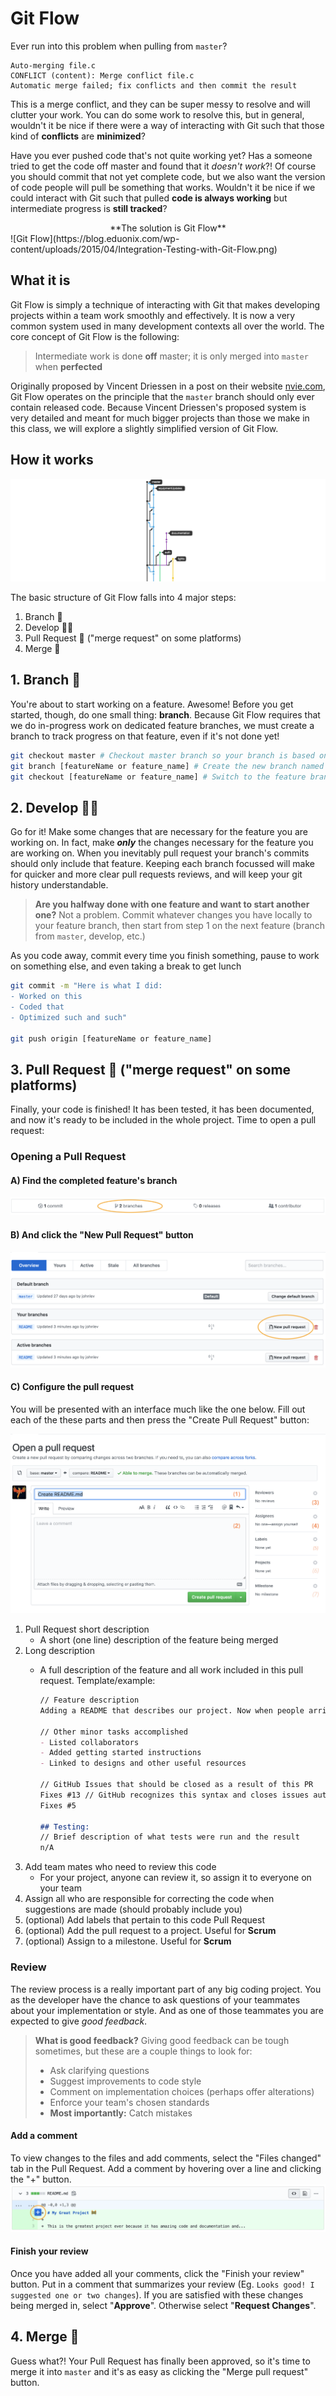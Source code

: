 <!--
Author: John Kotz
Created: 4/30/19
-->

# Git Flow

Ever run into this problem when pulling from `master`?

```
Auto-merging file.c
CONFLICT (content): Merge conflict file.c
Automatic merge failed; fix conflicts and then commit the result
```

This is a merge conflict, and they can be super messy to resolve and will clutter your work. You can do some work to resolve this, but in general, wouldn't it be nice if there were a way of interacting with Git such that those kind of **conflicts** are **minimized**?

Have you ever pushed code that's not quite working yet? Has a someone tried to get the code off master and found that it *doesn't work*?! Of course you should commit that not yet complete code, but we also want the version of code people will pull be something that works. Wouldn't it be nice if we could interact with Git such that pulled **code is always working** but intermediate progress is **still tracked**?

<center>**The solution is Git Flow**</center>
![Git Flow](https://blog.eduonix.com/wp-content/uploads/2015/04/Integration-Testing-with-Git-Flow.png)


<!--Protect the `master` branch
	- GitHub, like many other remote hosting systems, allows you to assign rules to your repository.
	- Protecting a branch means adding a rule that disallows pushing commits directly to that branch.
	- In CS50 we will protect the branch *and* require code reviews for code to be merged into `master`-->

## What it is
Git Flow is simply a technique of interacting with Git that makes developing projects within a team work smoothly and effectively. It is now a very common system used in many development contexts all over the world. The core concept of Git Flow is the following:

> Intermediate work is done **off** master; it is only merged into `master` when **perfected**

Originally proposed by Vincent Driessen in a post on their website [nvie.com](https://nvie.com/posts/a-successful-git-branching-model), Git Flow operates on the principle that the `master` branch should only ever contain released code. Because Vincent Driessen's proposed system is very detailed and meant for much bigger projects than those we make in this class, we will explore a slightly simplified version of Git Flow.

## How it works
![Git Flow](./gitFlow.png)

The basic structure of Git Flow falls into 4 major steps:

1. Branch 🌱
2. Develop 👩‍💻
3. Pull Request 🧐 ("merge request" on some platforms)
4. Merge 🚀

## 1. Branch 🌱
You're about to start working on a feature. Awesome! Before you get started, though, do one small thing: **branch**. Because Git Flow requires that we do in-progress work on dedicated feature branches, we must create a branch to track progress on that feature, even if it's not done yet!

```bash
git checkout master # Checkout master branch so your branch is based on the most recent work
git branch [featureName or feature_name] # Create the new branch named after the feature
git checkout [featureName or feature_name] # Switch to the feature branch
```

## 2. Develop 👩‍💻
Go for it! Make some changes that are necessary for the feature you are working on. In fact, make ***only*** the changes necessary for the feature you are working on. When you inevitably pull request your branch's commits should only include that feature. Keeping each branch focussed will make for quicker and more clear pull requests reviews, and will keep your git history understandable.

> **Are you halfway done with one feature and want to start another one?** Not a problem. Commit whatever changes you have locally to your feature branch, then start from step 1 on the next feature (branch from `master`, develop, etc.)

As you code away, commit every time you finish something, pause to work on something else, and even taking a break to get lunch

```bash
git commit -m "Here is what I did:
- Worked on this
- Coded that
- Optimized such and such"

git push origin [featureName or feature_name]
```

## 3. Pull Request 🧐 ("merge request" on some platforms)
Finally, your code is finished! It has been tested, it has been documented, and now it's ready to be included in the whole project. Time to open a pull request:

### Opening a Pull Request
#### A) Find the completed feature's branch
![](./branches.png)

#### B) And click the "New Pull Request" button
![](./newPullRequest.png)

#### C) Configure the pull request
You will be presented with an interface much like the one below. Fill out each of the these parts and then press the "Create Pull Request" button:

![](./configurePullRequest.png)

1. Pull Request short description
	- A short (one line) description of the feature being merged
2. Long description
	- A full description of the feature and all work included in this pull request. Template/example:
		
		```markdown
		// Feature description
		Adding a README that describes our project. Now when people arrive at our project they will know what it's about, how to compile and run it, and other important information.
		
		// Other minor tasks accomplished
		- Listed collaborators
		- Added getting started instructions
		- Linked to designs and other useful resources
		
		// GitHub Issues that should be closed as a result of this PR
		Fixes #13 // GitHub recognizes this syntax and closes issues automatically when PR is merged!
		Fixes #5
		
		## Testing:
		// Brief description of what tests were run and the result
		n/A
		```	
3. Add team mates who need to review this code
	- For your project, anyone can review it, so assign it to everyone on your team
4. Assign all who are responsible for correcting the code when suggestions are made (should probably include you)
5. (optional) Add labels that pertain to this code Pull Request
6. (optional) Add the pull request to a project. Useful for **Scrum**
7. (optional) Assign to a milestone. Useful for **Scrum**

### Review
The review process is a really important part of any big coding project. You as the developer have the chance to ask questions of your teammates about your implementation or style. And as one of those teammates you are expected to give *good feedback*.

> **What is good feedback?** Giving good feedback can be tough sometimes, but these are a couple things to look for:
> 
> - Ask clarifying questions
> - Suggest improvements to code style
> - Comment on implementation choices (perhaps offer alterations)
> - Enforce your team's chosen standards
> - **Most importantly:** Catch mistakes

#### Add a comment
To view changes to the files and add comments, select the "Files changed" tab in the Pull Request. Add a comment by hovering over a line and clicking the "+" button.
![Add a comment](./addComment.png)

#### Finish your review
Once you have added all your comments, click the "Finish your review" button. Put in a comment that summarizes your review (Eg. `Looks good! I suggested one or two changes`). If you are satisfied with these changes being merged in, select "**Approve**". Otherwise select "**Request Changes**".


## 4. Merge 🚀
Guess what?! Your Pull Request has finally been approved, so it's time to merge it into `master` and it's as easy as clicking the "Merge pull request" button.



